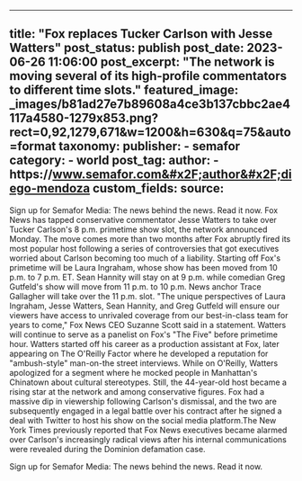 
---
title: "Fox replaces Tucker Carlson with Jesse Watters" 
post_status: publish
post_date: 2023-06-26 11:06:00 
post_excerpt: "The network is moving several of its high-profile commentators to different time slots."
featured_image: _images/b81ad27e7b89608a4ce3b137cbbc2ae4117a4580-1279x853.png?rect&#x3D;0,92,1279,671&amp;w&#x3D;1200&amp;h&#x3D;630&amp;q&#x3D;75&amp;auto&#x3D;format 
taxonomy:
    publisher:
        - semafor
    category:
        - world 
    post_tag:
    author:
        - https:&#x2F;&#x2F;www.semafor.com&#x2F;author&#x2F;diego-mendoza
custom_fields:
    source: 
---
Sign up for Semafor Media: The news behind the news. Read it now. Fox News has tapped conservative commentator Jesse Watters to take over Tucker Carlson&#39;s 8 p.m. primetime show slot, the network announced Monday. The move comes more than two months after Fox abruptly fired its most popular host following a series of controversies that got executives  worried about Carlson becoming too much of a liability. Starting off Fox&#39;s primetime will be Laura Ingraham, whose show has been moved from 10 p.m. to 7 p.m. ET. Sean Hannity will stay on at 9 p.m. while comedian Greg Gutfeld&#39;s show will move from 11 p.m. to 10 p.m. News anchor Trace Gallagher will take over the 11 p.m. slot. &quot;The unique perspectives of Laura Ingraham, Jesse Watters, Sean Hannity, and Greg Gutfeld will ensure our viewers have access to unrivaled coverage from our best-in-class team for years to come,&quot; Fox News CEO Suzanne Scott said in a statement. Watters will continue to serve as a panelist on Fox&#39;s &quot;The Five&quot; before primetime hour. Watters started off his career as a production assistant at Fox, later appearing on The O&#39;Reilly Factor where he developed a reputation for &quot;ambush-style&quot; man-on-the street interviews. While on O&#39;Reilly, Watters apologized for a segment where he mocked people in Manhattan&#39;s Chinatown about cultural stereotypes. Still, the 44-year-old host became a rising star at the network and among conservative figures. Fox had a massive dip in viewership following  Carlson&#39;s dismissal, and the two are subsequently engaged in a legal battle over his contract after he signed a deal with Twitter to host his show on the social media platform.The New York Times previously reported that Fox News executives became alarmed over Carlson&#39;s increasingly radical views after his internal communications were revealed during the Dominion defamation case.

Sign up for Semafor Media: The news behind the news. Read it now. 